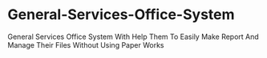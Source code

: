 # General-Services-Office-System
General Services Office System With Help Them To Easily Make Report And Manage Their Files Without Using Paper Works 
